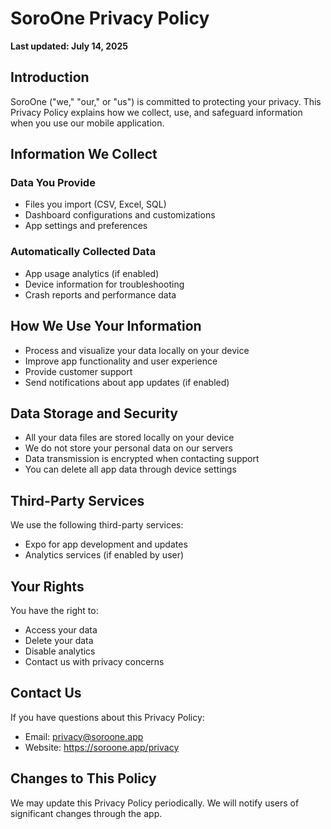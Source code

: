 # SoroOne Privacy Policy

**Last updated: July 14, 2025**

## Introduction

SoroOne ("we," "our," or "us") is committed to protecting your privacy. This Privacy Policy explains how we collect, use, and safeguard information when you use our mobile application.

## Information We Collect

### Data You Provide
- Files you import (CSV, Excel, SQL)
- Dashboard configurations and customizations
- App settings and preferences

### Automatically Collected Data
- App usage analytics (if enabled)
- Device information for troubleshooting
- Crash reports and performance data

## How We Use Your Information

- Process and visualize your data locally on your device
- Improve app functionality and user experience
- Provide customer support
- Send notifications about app updates (if enabled)

## Data Storage and Security

- All your data files are stored locally on your device
- We do not store your personal data on our servers
- Data transmission is encrypted when contacting support
- You can delete all app data through device settings

## Third-Party Services

We use the following third-party services:
- Expo for app development and updates
- Analytics services (if enabled by user)

## Your Rights

You have the right to:
- Access your data
- Delete your data
- Disable analytics
- Contact us with privacy concerns

## Contact Us

If you have questions about this Privacy Policy:
- Email: privacy@soroone.app
- Website: https://soroone.app/privacy

## Changes to This Policy

We may update this Privacy Policy periodically. We will notify users of significant changes through the app.
